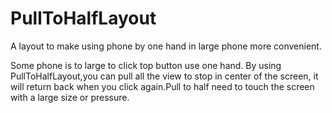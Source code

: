 PullToHalfLayout
================

A layout to make using phone by one hand in large phone more convenient.

Some phone is to large to click top button use one hand. By using PullToHalfLayout,you can pull all the view to stop in center of the screen, it will return back when you click again.Pull to half need to touch the screen with a large size or pressure.
